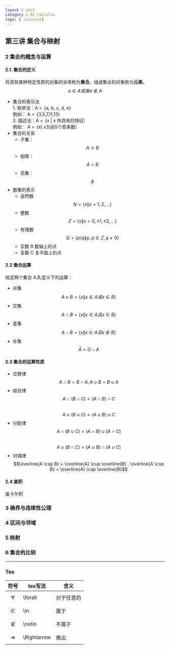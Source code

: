 ```yaml
---
layout : post
category : 01 calculus
tags: [ calculus]
---
```


## 第三讲 集合与映射  

### 2 集合的概念与运算  

#### 2.1.  集合的定义  

将具有某种特定性质的对象的全体称为**集合**，组成集合的对象称为**元素**。  $$a \in A 或者 a \notin A $$  

*  集合的表示法  
		1. 枚举法：A = ｛a, b, c, d, e｝  
例如： A = ｛3,5,7,11,13｝  
		2. 描述法：A = ｛x \| x 所具有的特征｝  
例如： A = ｛x| x为前5个奇素数｝   
*  集合的关系    
	* 子集：$$A \subset B$$   
	* 相等：$$A = B$$  
	* 空集： $$\phi$$  
* 数集的表示  
	* 自然数 $$N = \{x \| x = 1,2,...\}$$  
	* 整数 $$Z = \{x \| x = 0, ±1, ±2,...\}$$  
	* 有理数 $$Q = \{p/q \| p,q \in Z, q \neq 0  \}$$
	* 实数 R 数轴上的点
	* 复数 C 复平面上的点 
 
#### 2.2 集合运算  

给定两个集合 A,B,定义下列运算： 

* 并集 $$A\cup B = \{ x \| x \in A 或 x \in B \}$$  
* 交集 $$A\cap B = \{ x \| x \in A 且 x \in B \}$$ 
* 差集 $$A - B = \{ x \| x \in A 且 x \notin B \} $$
* 补集 $$ \bar{A} = \Omega - A$$ 

#### 2.3 集合的运算性质

* 交换律 $$ A \cap B = B \cap A ,A \cup B = B \cup A  $$  
* 结合律 $$ A \cap (B \cap C) = (A \cap B) \cap C $$  
	$$ A \cup (B \cup C) = (A \cup B) \cup C $$  
* 分配律 $$ A \cap (B \cup C) = (A \cap B) \cup(A \cap C) $$  
	$$ A \cup (B \cap C) = (A \cup B) \cap(A \cup C)  $$  
* 对偶律 $$\overline{A \cap B} = \overline{A} \cup \overline{B} , \overline{A \cup B} = \overline{A} \cap \overline{B}$$  

#### 2.4 直积  

笛卡尔积	

### 3 确界与连续性公理  

### 4 区间与邻域

### 5 映射

### 6 集合的比较

---

### Tex  

|符号|tex写法|含义|  
|---|---|---|  
|$$\forall$$|\forall|对于任意的|  
|$$\in$$|\in|属于|  
|$$\notin$$|\notin|不属于|
|$$\Rightarrow$$|\Rightarrow|推出|
